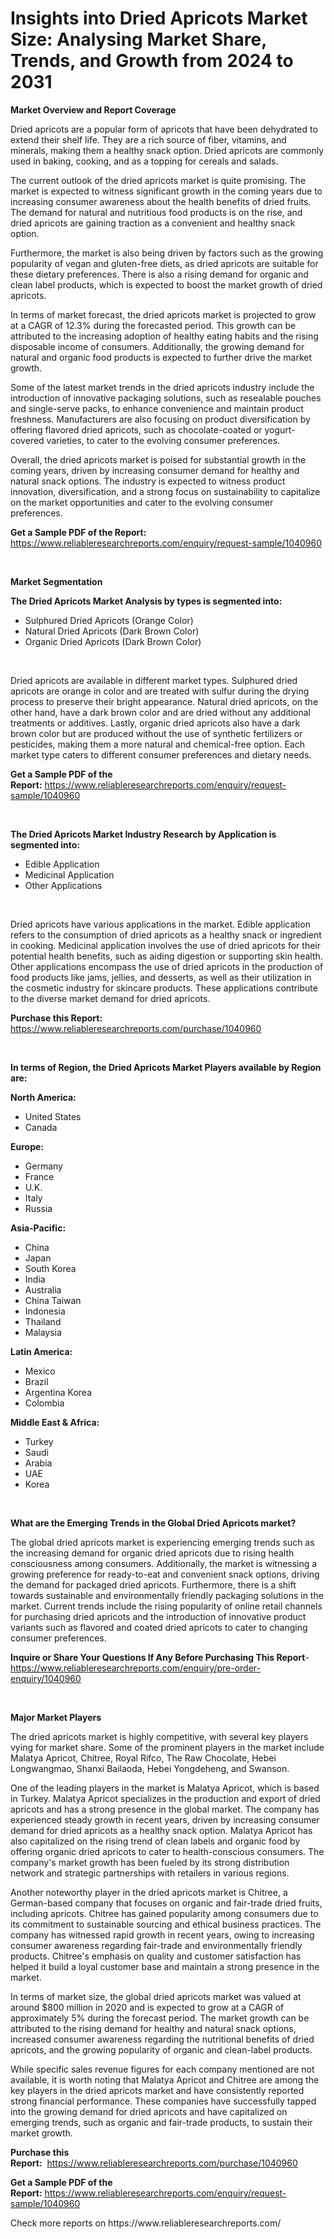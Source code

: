 <p><h1>Insights into Dried Apricots Market Size: Analysing Market Share, Trends, and Growth from 2024 to 2031</h1></p><p><strong>Market Overview and Report Coverage</strong></p>
<p><p>Dried apricots are a popular form of apricots that have been dehydrated to extend their shelf life. They are a rich source of fiber, vitamins, and minerals, making them a healthy snack option. Dried apricots are commonly used in baking, cooking, and as a topping for cereals and salads.</p><p>The current outlook of the dried apricots market is quite promising. The market is expected to witness significant growth in the coming years due to increasing consumer awareness about the health benefits of dried fruits. The demand for natural and nutritious food products is on the rise, and dried apricots are gaining traction as a convenient and healthy snack option.</p><p>Furthermore, the market is also being driven by factors such as the growing popularity of vegan and gluten-free diets, as dried apricots are suitable for these dietary preferences. There is also a rising demand for organic and clean label products, which is expected to boost the market growth of dried apricots.</p><p>In terms of market forecast, the dried apricots market is projected to grow at a CAGR of 12.3% during the forecasted period. This growth can be attributed to the increasing adoption of healthy eating habits and the rising disposable income of consumers. Additionally, the growing demand for natural and organic food products is expected to further drive the market growth.</p><p>Some of the latest market trends in the dried apricots industry include the introduction of innovative packaging solutions, such as resealable pouches and single-serve packs, to enhance convenience and maintain product freshness. Manufacturers are also focusing on product diversification by offering flavored dried apricots, such as chocolate-coated or yogurt-covered varieties, to cater to the evolving consumer preferences.</p><p>Overall, the dried apricots market is poised for substantial growth in the coming years, driven by increasing consumer demand for healthy and natural snack options. The industry is expected to witness product innovation, diversification, and a strong focus on sustainability to capitalize on the market opportunities and cater to the evolving consumer preferences.</p></p>
<p><strong>Get a Sample PDF of the Report:</strong> <a href="https://www.reliableresearchreports.com/enquiry/request-sample/1040960">https://www.reliableresearchreports.com/enquiry/request-sample/1040960</a></p>
<p>&nbsp;</p>
<p><strong>Market Segmentation</strong></p>
<p><strong>The Dried Apricots Market Analysis by types is segmented into:</strong></p>
<p><ul><li>Sulphured Dried Apricots (Orange Color)</li><li>Natural Dried Apricots (Dark Brown Color)</li><li>Organic Dried Apricots (Dark Brown Color)</li></ul></p>
<p>&nbsp;</p>
<p><p>Dried apricots are available in different market types. Sulphured dried apricots are orange in color and are treated with sulfur during the drying process to preserve their bright appearance. Natural dried apricots, on the other hand, have a dark brown color and are dried without any additional treatments or additives. Lastly, organic dried apricots also have a dark brown color but are produced without the use of synthetic fertilizers or pesticides, making them a more natural and chemical-free option. Each market type caters to different consumer preferences and dietary needs.</p></p>
<p><strong>Get a Sample PDF of the Report:</strong>&nbsp;<a href="https://www.reliableresearchreports.com/enquiry/request-sample/1040960">https://www.reliableresearchreports.com/enquiry/request-sample/1040960</a></p>
<p>&nbsp;</p>
<p><strong>The Dried Apricots Market Industry Research by Application is segmented into:</strong></p>
<p><ul><li>Edible Application</li><li>Medicinal Application</li><li>Other Applications</li></ul></p>
<p>&nbsp;</p>
<p><p>Dried apricots have various applications in the market. Edible application refers to the consumption of dried apricots as a healthy snack or ingredient in cooking. Medicinal application involves the use of dried apricots for their potential health benefits, such as aiding digestion or supporting skin health. Other applications encompass the use of dried apricots in the production of food products like jams, jellies, and desserts, as well as their utilization in the cosmetic industry for skincare products. These applications contribute to the diverse market demand for dried apricots.</p></p>
<p><strong>Purchase this Report:</strong>&nbsp; <a href="https://www.reliableresearchreports.com/purchase/1040960">https://www.reliableresearchreports.com/purchase/1040960</a></p>
<p>&nbsp;</p>
<p><strong>In terms of Region, the Dried Apricots Market Players available by Region are:</strong></p>
<p>
    <p> <strong> North America: </strong>
        <ul>
            <li>United States</li>
            <li>Canada</li>
        </ul>
        </p> 
    <p> <strong> Europe: </strong>
        <ul>
            <li>Germany</li>
            <li>France</li>
            <li>U.K.</li>
            <li>Italy</li>
            <li>Russia</li>
        </ul>
        </p> 
    <p> <strong> Asia-Pacific: </strong>
        <ul>
            <li>China</li>
            <li>Japan</li>
            <li>South Korea</li>
            <li>India</li>
            <li>Australia</li>
            <li>China Taiwan</li>
            <li>Indonesia</li>
            <li>Thailand</li>
            <li>Malaysia</li>
        </ul>
        </p> 
    <p> <strong> Latin America: </strong>
        <ul>
            <li>Mexico</li>
            <li>Brazil</li>
            <li>Argentina Korea</li>
            <li>Colombia</li>
        </ul>
        </p> 
    <p> <strong> Middle East & Africa: </strong>
        <ul>
            <li>Turkey</li>
            <li>Saudi</li>
            <li>Arabia</li>
            <li>UAE</li>
            <li>Korea</li>
        </ul>
    </p>
    </p>
<p>&nbsp;</p>
<p><strong>What are the Emerging Trends in the Global Dried Apricots market?</strong></p>
<p><p>The global dried apricots market is experiencing emerging trends such as the increasing demand for organic dried apricots due to rising health consciousness among consumers. Additionally, the market is witnessing a growing preference for ready-to-eat and convenient snack options, driving the demand for packaged dried apricots. Furthermore, there is a shift towards sustainable and environmentally friendly packaging solutions in the market. Current trends include the rising popularity of online retail channels for purchasing dried apricots and the introduction of innovative product variants such as flavored and coated dried apricots to cater to changing consumer preferences.</p></p>
<p><strong>Inquire or Share Your Questions If Any Before Purchasing This Report</strong>- <a href="https://www.reliableresearchreports.com/enquiry/pre-order-enquiry/1040960">https://www.reliableresearchreports.com/enquiry/pre-order-enquiry/1040960</a></p>
<p>&nbsp;</p>
<p><strong>Major Market Players</strong></p>
<p><p>The dried apricots market is highly competitive, with several key players vying for market share. Some of the prominent players in the market include Malatya Apricot, Chitree, Royal Rifco, The Raw Chocolate, Hebei Longwangmao, Shanxi Bailaoda, Hebei Yongdeheng, and Swanson.</p><p>One of the leading players in the market is Malatya Apricot, which is based in Turkey. Malatya Apricot specializes in the production and export of dried apricots and has a strong presence in the global market. The company has experienced steady growth in recent years, driven by increasing consumer demand for dried apricots as a healthy snack option. Malatya Apricot has also capitalized on the rising trend of clean labels and organic food by offering organic dried apricots to cater to health-conscious consumers. The company's market growth has been fueled by its strong distribution network and strategic partnerships with retailers in various regions.</p><p>Another noteworthy player in the dried apricots market is Chitree, a German-based company that focuses on organic and fair-trade dried fruits, including apricots. Chitree has gained popularity among consumers due to its commitment to sustainable sourcing and ethical business practices. The company has witnessed rapid growth in recent years, owing to increasing consumer awareness regarding fair-trade and environmentally friendly products. Chitree's emphasis on quality and customer satisfaction has helped it build a loyal customer base and maintain a strong presence in the market.</p><p>In terms of market size, the global dried apricots market was valued at around $800 million in 2020 and is expected to grow at a CAGR of approximately 5% during the forecast period. The market growth can be attributed to the rising demand for healthy and natural snack options, increased consumer awareness regarding the nutritional benefits of dried apricots, and the growing popularity of organic and clean-label products.</p><p>While specific sales revenue figures for each company mentioned are not available, it is worth noting that Malatya Apricot and Chitree are among the key players in the dried apricots market and have consistently reported strong financial performance. These companies have successfully tapped into the growing demand for dried apricots and have capitalized on emerging trends, such as organic and fair-trade products, to sustain their market growth.</p></p>
<p><strong>Purchase this Report:</strong>&nbsp;&nbsp;<a href="https://www.reliableresearchreports.com/purchase/1040960">https://www.reliableresearchreports.com/purchase/1040960</a></p>
<p></p>
<p><strong>Get a Sample PDF of the Report:</strong>&nbsp;<a href="https://www.reliableresearchreports.com/enquiry/request-sample/1040960">https://www.reliableresearchreports.com/enquiry/request-sample/1040960</a></p>
<p>Check more reports on https://www.reliableresearchreports.com/</p>